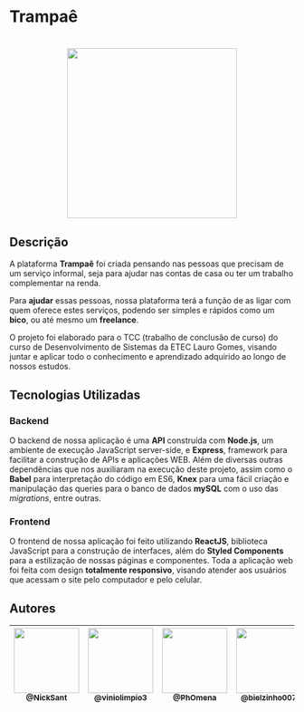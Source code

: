 # Trampaê
<h1 align="center"> <img src="https://i.imgur.com/3Tsit3O.png" width="300" align="center"> </h1>


## Descrição

A plataforma **Trampaê** foi criada pensando nas pessoas que precisam de um serviço informal, seja para ajudar nas contas de casa ou ter um trabalho complementar na renda. 

Para **ajudar** essas pessoas, nossa plataforma terá a função de as ligar com quem oferece estes serviços, podendo ser simples e rápidos como um **bico**, ou até mesmo um **freelance**. 

O projeto foi elaborado para o TCC (trabalho de conclusão de curso) do curso de Desenvolvimento de Sistemas da ETEC Lauro Gomes, visando juntar e aplicar todo o conhecimento e aprendizado adquirido ao longo de nossos estudos. 

## Tecnologias Utilizadas

### Backend
O backend de nossa aplicação é uma **API**  construída com **Node.js**, um ambiente de execução JavaScript server-side, e **Express**, framework para facilitar a construção de APIs e aplicações WEB. Além de diversas outras dependências que nos auxiliaram na execução deste projeto, assim como o **Babel** para interpretação do código em ES6, **Knex** para uma fácil criação e manipulação das queries para o banco de dados **mySQL** com o uso das *migrations*, entre outras.

### Frontend
O frontend de nossa aplicação foi feito utilizando **ReactJS**, biblioteca JavaScript para a construção de interfaces, além do **Styled Components** para a estilização de nossas páginas e componentes. Toda a aplicação web foi feita com design **totalmente responsivo**, visando atender aos usuários que acessam o site pelo computador e pelo celular.


## Autores

|  [<img src="https://avatars0.githubusercontent.com/u/60119543?s=460&u=09214c01e7ab88ecf78eeefcaa8bc6cfc63a3386&v=4" width=115><br><sub>@NickSant</sub>](https://github.com/NickSant) | [<img src="https://avatars0.githubusercontent.com/u/56204477?s=460&u=c28c1517802d462612ae345b0c992cbf4f825637&v=4" width=115><br><sub>@viniolimpio3</sub>](https://github.com/viniolimpio3) | [<img src="https://avatars3.githubusercontent.com/u/62610767?s=460&u=f56c1ddf7e562aa7bfb395e9349200902e682113&v=4" width=115><br><sub>@PhOmena</sub>](https://github.com/PhOmena) | [<img src="https://avatars1.githubusercontent.com/u/64490162?s=460&v=4" width=115><br><sub>@bielzinho007</sub>](https://github.com/bielzinho007)
| :---: | :---: | :--: | :--: |
